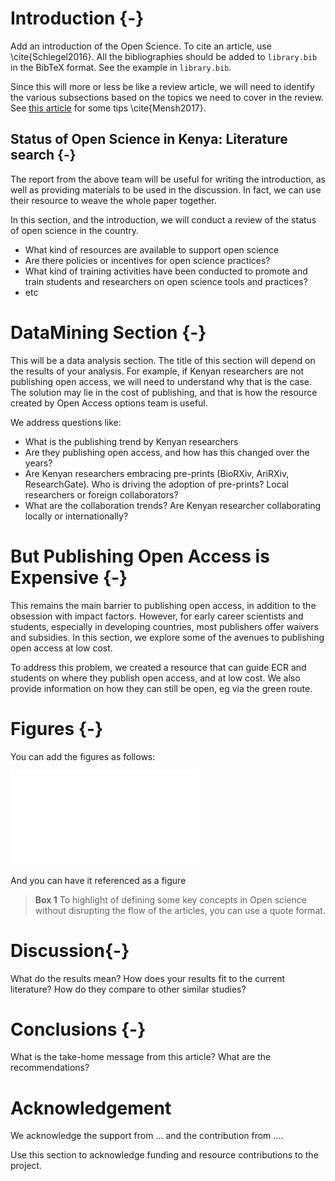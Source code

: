 # Introduction {-}

Add an introduction of the Open Science. To cite an article, use \cite{Schlegel2016}. All the bibliographies should be added to `library.bib` in the BibTeX format. See the example in `library.bib`. 

Since this will more or less be like a review article, we will need to identify the various subsections based on the topics we need to cover in the review. See [this article](http://journals.plos.org/ploscompbiol/article?id=10.1371/journal.pcbi.1005619) for some tips \cite{Mensh2017}.


## Status of Open Science in Kenya: Literature search {-}

The report from the above team will be useful for writing the introduction, as well as providing materials to be used in the discussion. In fact, we can use their resource to weave the whole paper together.

In this section, and the introduction, we will conduct a review of the status of open science in the country. 
- What kind of resources are available to support open science
- Are there policies or incentives for open science practices?
- What kind of training activities have been conducted to promote and train students and researchers on open science tools and practices?
- etc


# DataMining Section {-}

This will be a data analysis section. The title of this section will depend on the results of your analysis. For example, if Kenyan researchers are not publishing open access, we will need to understand why that is the case. The solution may lie in the cost of publishing, and that is how the resource created by Open Access options team is useful. 

We address questions like:
- What is the publishing trend by Kenyan researchers
- Are they publishing open access, and how has this changed over the years?
- Are Kenyan researchers embracing pre-prints (BioRXiv, AriRXiv, ResearchGate). Who is driving the adoption of pre-prints? Local researchers or foreign collaborators?
- What are the collaboration trends? Are Kenyan researcher collaborating locally or internationally? 

# But Publishing Open Access is Expensive {-}

This remains the main barrier to publishing open access, in addition to the obsession with impact factors. However, for early career scientists and students, especially in developing countries, most publishers offer waivers and subsidies. In this section, we explore some of the avenues to publishing open access at low cost. 

To address this problem, we created a resource that can guide ECR and students on where they publish open access, and at low cost. We also provide information on how they can still be open, eg via the green route. 

# Figures {-}

You can add the figures as follows: 

![Figure 1](./figure01.pdf)

And you can have it referenced as a figure

> **Box 1** To highlight of defining some key concepts in Open science without 
> disrupting the flow of the articles, you can use a quote format. 

# Discussion{-}

What do the results mean? How does your results fit to the current literature? How do they compare to other similar studies?


# Conclusions {-}
What is the take-home message from this article? What are the recommendations? 

# Acknowledgement

We acknowledge the support from ... and the contribution from .... 

Use this section to acknowledge funding and resource contributions to the project. 
